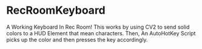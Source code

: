 # RecRoomKeyboard
A Working Keyboard In Rec Room! This works by using CV2 to send solid colors to a HUD Element that mean characters. Then, An AutoHotKey Script picks up the color and then presses the key accordingly.
